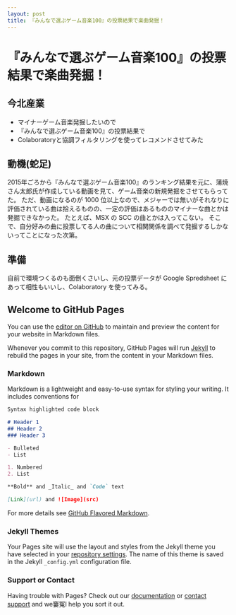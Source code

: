 ```yaml
---
layout: post
title: 『みんなで選ぶゲーム音楽100』の投票結果で楽曲発掘！
---
```


# 『みんなで選ぶゲーム音楽100』の投票結果で楽曲発掘！

## 今北産業

- マイナーゲーム音楽発掘したいので
- 『みんなで選ぶゲーム音楽100』の投票結果で
- Colaboratoryと協調フィルタリングを使ってレコメンドさせてみた

## 動機(蛇足)

2015年ごろから『みんなで選ぶゲーム音楽100』のランキング結果を元に、蒲焼さん太郎氏が作成している動画を見て、ゲーム音楽の新規発掘をさせてもらってた。
ただ、動画になるのが 1000 位以上なので、メジャーでは無いがそれなりに評価されている曲は拾えるものの、一定の評価はあるもののマイナーな曲とかは発掘できなかった。
たとえば、MSX の SCC の曲とかは入ってこない。
そこで、自分好みの曲に投票してる人の曲について相関関係を調べて発掘するしかないってことになった次第。

## 準備

自前で環境つくるのも面倒くさいし、元の投票データが Google Spredsheet にあって相性もいいし、Colaboratory を使ってみる。


## Welcome to GitHub Pages

You can use the [editor on GitHub](https://github.com/ottan/blog_work/edit/master/index.md) to maintain and preview the content for your website in Markdown files.

Whenever you commit to this repository, GitHub Pages will run [Jekyll](https://jekyllrb.com/) to rebuild the pages in your site, from the content in your Markdown files.

### Markdown

Markdown is a lightweight and easy-to-use syntax for styling your writing. It includes conventions for

```markdown
Syntax highlighted code block

# Header 1
## Header 2
### Header 3

- Bulleted
- List

1. Numbered
2. List

**Bold** and _Italic_ and `Code` text

[Link](url) and ![Image](src)
```

For more details see [GitHub Flavored Markdown](https://guides.github.com/features/mastering-markdown/).

### Jekyll Themes

Your Pages site will use the layout and styles from the Jekyll theme you have selected in your [repository settings](https://github.com/ottan/blog_work/settings). The name of this theme is saved in the Jekyll `_config.yml` configuration file.

### Support or Contact

Having trouble with Pages? Check out our [documentation](https://help.github.com/categories/github-pages-basics/) or [contact support](https://github.com/contact) and we窶冤l help you sort it out.
